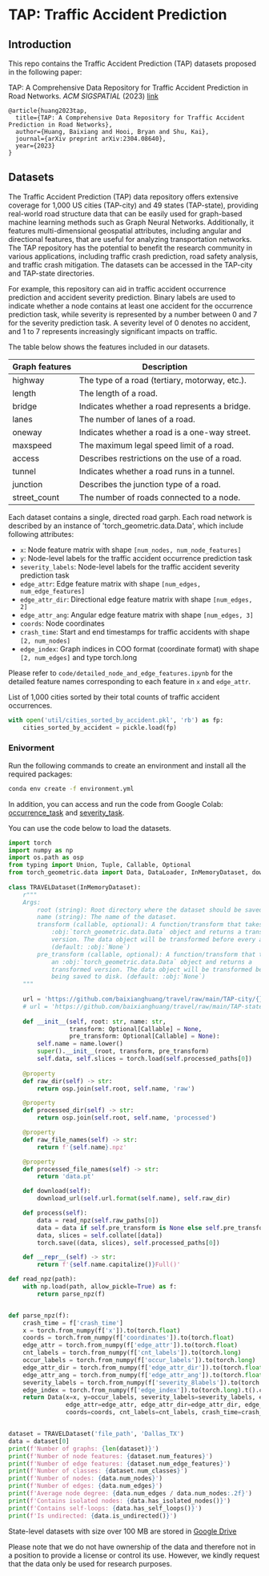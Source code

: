 # TAP: Traffic Accident Prediction


## Introduction
<!-- This is an implementation of Traffic Accident Vulnerability Estimation via Linkage (TRAVEL), a graph neural network framework proposed in the following paper: -->
This repo contains the Traffic Accident Prediction (TAP) datasets proposed in the following paper:

TAP: A Comprehensive Data Repository for Traffic Accident Prediction in Road Networks. *ACM SIGSPATIAL* (2023) [link](https://arxiv.org/pdf/2304.08640)

```
@article{huang2023tap,
  title={TAP: A Comprehensive Data Repository for Traffic Accident Prediction in Road Networks},
  author={Huang, Baixiang and Hooi, Bryan and Shu, Kai},
  journal={arXiv preprint arXiv:2304.08640},
  year={2023}
}
```


## Datasets
The Traffic Accident Prediction (TAP) data repository offers extensive coverage for 1,000 US cities (TAP-city) and 49 states (TAP-state), providing real-world road structure data that can be easily used for graph-based machine learning methods such as Graph Neural Networks. Additionally, it features multi-dimensional geospatial attributes, including angular and directional features, that are useful for analyzing transportation networks. The TAP repository has the potential to benefit the research community in various applications, including traffic crash prediction, road safety analysis, and traffic crash mitigation. The datasets can be accessed in the TAP-city and TAP-state directories.

For example, this repository can aid in traffic accident occurrence prediction and accident severity prediction. Binary labels are used to indicate whether a node contains at least one accident for the occurrence prediction task, while severity is represented by a number between 0 and 7 for the severity prediction task. A severity level of 0 denotes no accident, and 1 to 7 represents increasingly significant impacts on traffic.

The table below shows the features included in our datasets. 

 Graph features             | Description               
----------------------------|------------------------------------------------
 highway                    | The type of a road (tertiary, motorway, etc.). 
 length                     | The length of a road.                          
 bridge                     | Indicates whether a road represents a bridge.  
 lanes                      | The number of lanes of a road.                 
 oneway                     | Indicates whether a road is a one-way street.  
 maxspeed                   | The maximum legal speed limit of a road.       
 access                     | Describes restrictions on the use of a road.   
 tunnel                     | Indicates whether a road runs in a tunnel.     
 junction                   | Describes the junction type of a road.                    
 street\_count              | The number of roads connected to a node.   

Each dataset contains a single, directed road garph. Each road network is described by an instance of 'torch_geometric.data.Data', which include following attributes:
- `x`: Node feature matrix with shape `[num_nodes, num_node_features]`
- `y`: Node-level labels for the traffic accident occurrence prediction task
- `severity_labels`: Node-level labels for the traffic accident severity prediction task
- `edge_attr`: Edge feature matrix with shape `[num_edges, num_edge_features]`
- `edge_attr_dir`: Directional edge feature matrix with shape `[num_edges, 2]`
- `edge_attr_ang`: Angular edge feature matrix with shape `[num_edges, 3]`
- `coords`: Node coordinates
- `crash_time`: Start and end timestamps for traffic accidents with shape `[2, num_nodes]`
- `edge_index`: Graph indices in COO format (coordinate format) with shape `[2, num_edges]` and type torch.long


Please refer to `code/detailed_node_and_edge_features.ipynb` for the detailed feature names corresponding to each feature in `x` and `edge_attr`.


List of 1,000 cities sorted by their total counts of traffic accident occurrences.
```python
with open('util/cities_sorted_by_accident.pkl', 'rb') as fp:
    cities_sorted_by_accident = pickle.load(fp)
```


### Enivorment
Run the following commands to create an environment and install all the required packages:
```bash
conda env create -f environment.yml
```
In addition, you can access and run the code from Google Colab: [occurrence_task](https://colab.research.google.com/drive/13VpVN3fKupaYsieDRYBSxqkUdeGyEK-t?usp=sharing) and [severity_task](https://colab.research.google.com/drive/1AjO2BKqWdbLgXO4ObwOa0AF_fRYlfSFj?usp=sharing).
<!-- conda config --prepend channels conda-forge
conda create -n tap --strict-channel-priority osmnx
conda activate tap
pip install -r requirements.txt -->


You can use the code below to load the datasets.
```python
import torch
import numpy as np
import os.path as osp
from typing import Union, Tuple, Callable, Optional
from torch_geometric.data import Data, DataLoader, InMemoryDataset, download_url
          
class TRAVELDataset(InMemoryDataset):
    r"""
    Args:
        root (string): Root directory where the dataset should be saved.
        name (string): The name of the dataset.
        transform (callable, optional): A function/transform that takes in an
            :obj:`torch_geometric.data.Data` object and returns a transformed
            version. The data object will be transformed before every access.
            (default: :obj:`None`)
        pre_transform (callable, optional): A function/transform that takes in
            an :obj:`torch_geometric.data.Data` object and returns a
            transformed version. The data object will be transformed before
            being saved to disk. (default: :obj:`None`)
    """
    
    url = 'https://github.com/baixianghuang/travel/raw/main/TAP-city/{}.npz'
    # url = 'https://github.com/baixianghuang/travel/raw/main/TAP-state/{}.npz'
    
    def __init__(self, root: str, name: str,
                 transform: Optional[Callable] = None,
                 pre_transform: Optional[Callable] = None):
        self.name = name.lower()
        super().__init__(root, transform, pre_transform)
        self.data, self.slices = torch.load(self.processed_paths[0])
        
    @property
    def raw_dir(self) -> str:
        return osp.join(self.root, self.name, 'raw')

    @property
    def processed_dir(self) -> str:
        return osp.join(self.root, self.name, 'processed')

    @property
    def raw_file_names(self) -> str:
        return f'{self.name}.npz'

    @property
    def processed_file_names(self) -> str:
        return 'data.pt'

    def download(self):
        download_url(self.url.format(self.name), self.raw_dir)

    def process(self):
        data = read_npz(self.raw_paths[0])
        data = data if self.pre_transform is None else self.pre_transform(data)
        data, slices = self.collate([data])
        torch.save((data, slices), self.processed_paths[0])

    def __repr__(self) -> str:
        return f'{self.name.capitalize()}Full()'

def read_npz(path):
    with np.load(path, allow_pickle=True) as f:
        return parse_npz(f)


def parse_npz(f):
    crash_time = f['crash_time']
    x = torch.from_numpy(f['x']).to(torch.float)
    coords = torch.from_numpy(f['coordinates']).to(torch.float)
    edge_attr = torch.from_numpy(f['edge_attr']).to(torch.float)
    cnt_labels = torch.from_numpy(f['cnt_labels']).to(torch.long)
    occur_labels = torch.from_numpy(f['occur_labels']).to(torch.long)
    edge_attr_dir = torch.from_numpy(f['edge_attr_dir']).to(torch.float)
    edge_attr_ang = torch.from_numpy(f['edge_attr_ang']).to(torch.float)
    severity_labels = torch.from_numpy(f['severity_8labels']).to(torch.long)
    edge_index = torch.from_numpy(f['edge_index']).to(torch.long).t().contiguous()
    return Data(x=x, y=occur_labels, severity_labels=severity_labels, edge_index=edge_index, 
                edge_attr=edge_attr, edge_attr_dir=edge_attr_dir, edge_attr_ang=edge_attr_ang, 
                coords=coords, cnt_labels=cnt_labels, crash_time=crash_time)


dataset = TRAVELDataset('file_path', 'Dallas_TX')
data = dataset[0]
print(f'Number of graphs: {len(dataset)}')
print(f'Number of node features: {dataset.num_features}')
print(f'Number of edge features: {dataset.num_edge_features}')
print(f'Number of classes: {dataset.num_classes}')
print(f'Number of nodes: {data.num_nodes}')
print(f'Number of edges: {data.num_edges}')
print(f'Average node degree: {data.num_edges / data.num_nodes:.2f}')
print(f'Contains isolated nodes: {data.has_isolated_nodes()}')
print(f'Contains self-loops: {data.has_self_loops()}')
print(f'Is undirected: {data.is_undirected()}')
```

State-level datasets with size over 100 MB are stored in [Google Drive](https://drive.google.com/drive/folders/1tgxbEgnuFAAi1VMg4fTn-m1LA4Zbex4m?usp=sharing)

Please note that we do not have ownership of the data and therefore not in a position to provide a license or control its use. However, we kindly request that the data only be used for research purposes.


<!-- ## License
TAP is distributed under the terms of the Apache License (Version 2.0). -->